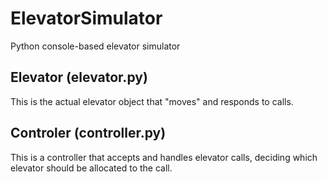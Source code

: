 # ElevatorSimulator
Python console-based elevator simulator

## Elevator (elevator.py)
This is the actual elevator object that "moves" and responds to calls.

## Controler (controller.py)
This is a controller that accepts and handles elevator calls, deciding which elevator should be allocated to the call.
